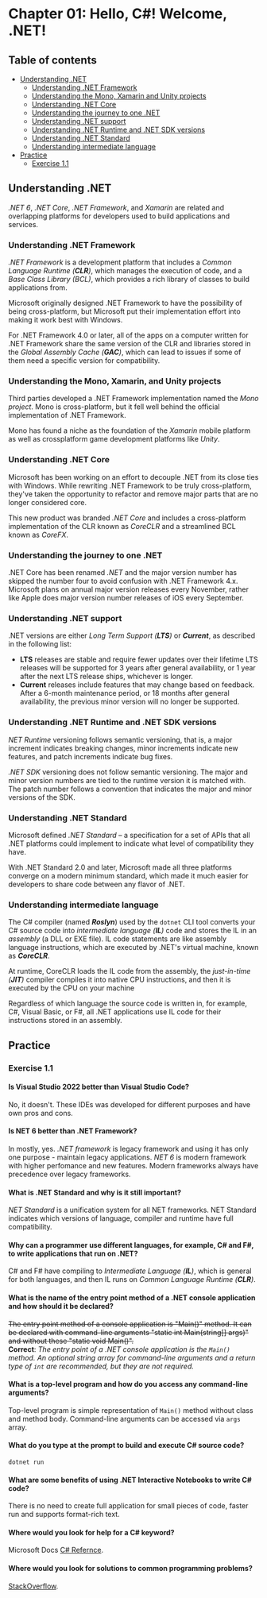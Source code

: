 # Chapter 01: Hello, C#! Welcome, .NET!

## Table of contents
- [Understanding .NET](#understanding-net)
  - [Understanding .NET Framework](#understanding-net-framework)
  - [Understanding the Mono, Xamarin and Unity projects](#understanding-the-mono-xamarin-and-unity-projects)
  - [Understanding .NET Core](#understanding-net-core)
  - [Understanding the journey to one .NET](#understanding-the-journey-to-one-net)
  - [Understanding .NET support](#understanding-net-support)
  - [Understanding .NET Runtime and .NET SDK versions](#understanding-net-runtime-and-net-sdk-versions)
  - [Understanding .NET Standard](#understanding-net-standard)
  - [Understanding intermediate language](#understanding-intermediate-language)
- [Practice](#practice)
  - [Exercise 1.1](#exercise-11)




## Understanding .NET

_.NET 6_, _.NET Core_, _.NET Framework_, and _Xamarin_ are related and overlapping platforms for
developers used to build applications and services.

### Understanding .NET Framework

_.NET Framework_ is a development platform that includes a _Common Language Runtime
(**CLR**)_, which manages the execution of code, and a _Base Class Library (*BCL*)_, which provides
a rich library of classes to build applications from.

Microsoft originally designed .NET Framework to have the possibility of being cross-platform,
but Microsoft put their implementation effort into making it work best with Windows.

For .NET Framework 4.0 or later, all of the apps on a computer written for .NET Framework
share the same version of the CLR and libraries stored in the _Global Assembly Cache (**GAC**)_,
which can lead to issues if some of them need a specific version for compatibility.

### Understanding the Mono, Xamarin, and Unity projects

Third parties developed a .NET Framework implementation named the _Mono project_. Mono is
cross-platform, but it fell well behind the official implementation of .NET Framework.

Mono has found a niche as the foundation of the _Xamarin_ mobile platform as well as crossplatform
game development platforms like _Unity_.

### Understanding .NET Core

Microsoft has been working on an effort to decouple .NET from its close ties with Windows. While rewriting .NET Framework to be truly cross-platform, they've taken the opportunity to refactor and remove major parts that are no longer considered core.

This new product was branded _.NET Core_ and includes a cross-platform implementation of the CLR known as _CoreCLR_ and a streamlined BCL known as _CoreFX_.

### Understanding the journey to one .NET

.NET Core has been renamed _.NET_ and the major version number has skipped the number
four to avoid confusion with .NET Framework 4.x. Microsoft plans on annual major version
releases every November, rather like Apple does major version number releases of iOS every
September.

### Understanding .NET support

.NET versions are either _Long Term Support (**LTS**)_ or _**Current**_, as described in the following list:

- **LTS** releases are stable and require fewer updates over their lifetime LTS releases will be supported for 3 years after general availability, or 1 year after the next LTS release ships, whichever is longer.
- **Current** releases include features that may change based on feedback. After a 6-month maintenance period, or 18 months after general availability, the previous minor version will no longer be supported.

### Understanding .NET Runtime and .NET SDK versions

_NET Runtime_ versioning follows semantic versioning, that is, a major increment indicates breaking changes, minor increments indicate new features, and patch increments indicate bug fixes.

_.NET SDK_ versioning does not follow semantic versioning. The major and minor version numbers are tied to the runtime version it is matched with. The patch number follows a convention that indicates the major and minor versions of the SDK.

### Understanding .NET Standard

Microsoft defined _.NET Standard_ – a specification for a set of APIs that all .NET platforms could implement to indicate what level of compatibility they have.

With .NET Standard 2.0 and later, Microsoft made all three platforms converge on a modern minimum standard, which made it much easier for developers to share code between any flavor of .NET.

### Understanding intermediate language

The C# compiler (named _**Roslyn**_) used by the `dotnet` CLI tool converts your C# source code into _intermediate language (**IL**)_ code and stores the IL in an _assembly_ (a DLL or EXE file). IL code statements are like assembly language instructions, which are executed by .NET's virtual machine, known as _**CoreCLR**_.

At runtime, CoreCLR loads the IL code from the assembly, the _just-in-time (**JIT**)_ compiler compiles it into native CPU instructions, and then it is executed by the CPU on your machine

Regardless of which language the source code is written in, for example, C#, Visual Basic, or F#, all .NET applications use IL code for their instructions stored in an assembly.




## Practice

### Exercise 1.1

#### Is Visual Studio 2022 better than Visual Studio Code?
No, it doesn't. These IDEs was developed for different purposes and have own pros and cons.

#### Is NET 6 better than .NET Framework?
In mostly, yes. _.NET framework_ is legacy framework and using it has only one purpose - maintain
legacy applications. _NET 6_ is modern framework with higher perfomance and new features.
Modern frameworks always have precedence over legacy frameworks. 

#### What is .NET Standard and why is it still important?
_NET Standard_ is a unification system for all NET frameworks.
NET Standard indicates which versions of language, compiler and runtime have full compatibility.

#### Why can a programmer use different languages, for example, C# and F#, to write applications that run on .NET?
C# and F# have compiling to _Intermediate Language (**IL**)_,
which is general for both languages, and then IL runs on _Common Language Runtime (**CLR**)_.

#### What is the name of the entry point method of a .NET console application and how should it be declared?
~~The entry point method of a console application is "Main()" method. It can be declared
with command-line arguments "static int Main(string[] args)" and without these "static void Main()".~~\
**Correct**: _The entry point of a .NET console application is the `Main()` method. An optional
string array for command-line arguments and a return type of `int` are recommended,
but they are not required._

#### What is a top-level program and how do you access any command-line arguments?
Top-level program is simple representation of `Main()` method without class and method body.
Command-line arguments can be accessed via `args` array.

#### What do you type at the prompt to build and execute C# source code?
`dotnet run`

#### What are some benefits of using .NET Interactive Notebooks to write C# code?
There is no need to create full application for small pieces of code, faster run and supports
format-rich text.

#### Where would you look for help for a C# keyword?
Microsoft Docs [C# Refernce](https://learn.microsoft.com/en-us/dotnet/csharp/language-reference/).

#### Where would you look for solutions to common programming problems?
[StackOverflow](https://stackoverflow.com/).
